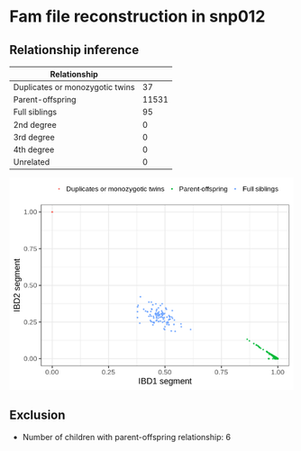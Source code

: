 # Fam file reconstruction in snp012
## Relationship inference
| Relationship |   |
| ------------ | - |
| Duplicates or monozygotic twins| 37 |
| Parent-offspring| 11531 |
| Full siblings| 95 |
| 2nd degree| 0 |
| 3rd degree| 0 |
| 4th degree| 0 |
| Unrelated| 0 |

![](fam_reconstruction/ibd_plot.png)
## Exclusion
- Number of children with parent-offspring relationship: 6
